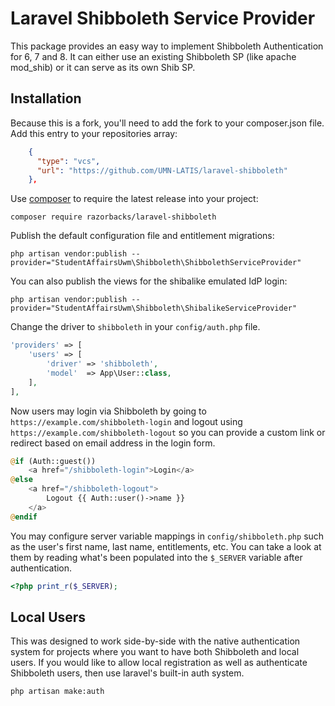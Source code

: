 Laravel Shibboleth Service Provider
===================================

This package provides an easy way to implement Shibboleth Authentication for 6, 7 and 8. It can either use an existing Shibboleth SP (like apache mod_shib) or it can serve as its own Shib SP. 

## Installation ##

Because this is a fork, you'll need to add the fork to your composer.json file. Add this entry to your repositories array:

```json
    {
      "type": "vcs",
      "url": "https://github.com/UMN-LATIS/laravel-shibboleth"
    },
```

Use [composer][1] to require the latest release into your project:

    composer require razorbacks/laravel-shibboleth


Publish the default configuration file and entitlement migrations:

    php artisan vendor:publish --provider="StudentAffairsUwm\Shibboleth\ShibbolethServiceProvider"

You can also publish the views for the shibalike emulated IdP login:

    php artisan vendor:publish --provider="StudentAffairsUwm\Shibboleth\ShibalikeServiceProvider"


Change the driver to `shibboleth` in
your `config/auth.php` file.

```php
'providers' => [
    'users' => [
        'driver' => 'shibboleth',
        'model'  => App\User::class,
    ],
],
```

Now users may login via Shibboleth by going to `https://example.com/shibboleth-login`
and logout using `https://example.com/shibboleth-logout` so you can provide a custom link
or redirect based on email address in the login form.

```php
@if (Auth::guest())
    <a href="/shibboleth-login">Login</a>
@else
    <a href="/shibboleth-logout">
        Logout {{ Auth::user()->name }}
    </a>
@endif
```

You may configure server variable mappings in `config/shibboleth.php` such as
the user's first name, last name, entitlements, etc. You can take a look at them
by reading what's been populated into the `$_SERVER` variable after authentication.

```php
<?php print_r($_SERVER);
```

## Local Users

This was designed to work side-by-side with the native authentication system
for projects where you want to have both Shibboleth and local users.
If you would like to allow local registration as well as authenticate Shibboleth
users, then use laravel's built-in auth system.

    php artisan make:auth


[1]:https://getcomposer.org/
